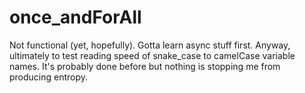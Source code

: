 # once_andForAll

Not functional (yet, hopefully). Gotta learn async stuff first.
Anyway, ultimately to test reading speed of snake_case to camelCase variable names.
It's probably done before but nothing is stopping me from producing entropy.
